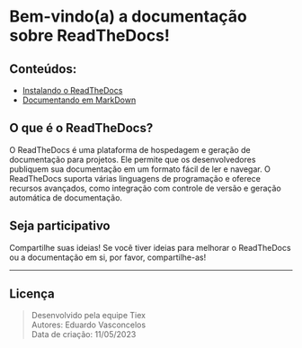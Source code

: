 # Bem-vindo(a) a documentação sobre ReadTheDocs!

## Conteúdos:
- [Instalando o ReadTheDocs](instalacao.md)
- [Documentando em MarkDown](documentacao.md)


## O que é o ReadTheDocs?

O ReadTheDocs é uma plataforma de hospedagem e geração de documentação para projetos. Ele permite que os desenvolvedores publiquem sua documentação em um formato fácil de ler e navegar. O ReadTheDocs suporta várias linguagens de programação e oferece recursos avançados, como integração com controle de versão e geração automática de documentação.

## Seja participativo
Compartilhe suas ideias! Se você tiver ideias para melhorar o ReadTheDocs ou a documentação em si, por favor, compartilhe-as!

---
## Licença
>Desenvolvido pela equipe Tiex<br>
Autores: Eduardo Vasconcelos<br>
Data de criação: 11/05/2023
>
